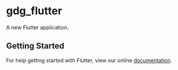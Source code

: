 # gdg_flutter

A new Flutter application.

## Getting Started

For help getting started with Flutter, view our online
[documentation](http://flutter.io/).
